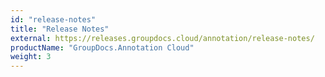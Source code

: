 ```yaml
---
id: "release-notes"
title: "Release Notes"
external: https://releases.groupdocs.cloud/annotation/release-notes/
productName: "GroupDocs.Annotation Cloud"
weight: 3
---
```

